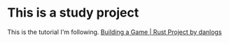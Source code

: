 # This is a study project

This is the tutorial I'm following.
[Building a Game | Rust Project by danlogs](youtube.com/watch?v=Z1sxCC0CDts)
